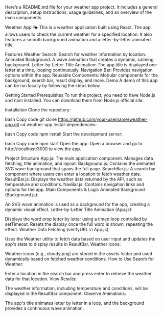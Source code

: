 
Here’s a README.md file for your weather app project. It includes a general description, setup instructions, usage guidelines, and an overview of the main components.

Weather App 🌤️
This is a weather application built using React. The app allows users to check the current weather for a specified location. It also features a smooth background animation and a letter-by-letter animated title.

Features
Weather Search: Search for weather information by location.
Animated Background: A wave animation that creates a dynamic, calming background.
Letter-by-Letter Title Animation: The app title is displayed one letter at a time, looping continuously.
Navigation Bar: Provides navigation options within the app.
Reusable Components: Modular components for the background, search bar, result display, and more.
Demo
A demo of this app can be run locally by following the steps below.

Getting Started
Prerequisites
To run this project, you need to have Node.js and npm installed. You can download them from Node.js official site.

Installation
Clone the repository:

bash
Copy code
git clone https://github.com/your-username/weather-app.git
cd weather-app
Install dependencies:

bash
Copy code
npm install
Start the development server:

bash
Copy code
npm start
Open the app: Open a browser and go to http://localhost:3000 to view the app.

Project Structure
App.js: The main application component. Manages data fetching, title animation, and layout.
Background.js: Contains the animated SVG wave background that spans the full page.
SearchBar.js: A search bar component where users can enter a location to fetch weather data.
ResultBar.js: Displays the weather data returned by the API, such as temperature and conditions.
NavBar.js: Contains navigation links and options for the app.
Main Components & Logic
Animated Background (Background.js):

An SVG wave animation is used as a background for the app, creating a dynamic visual effect.
Letter-by-Letter Title Animation (App.js):

Displays the word prop letter by letter using a timed loop controlled by setTimeout.
Resets the display once the full word is shown, repeating the effect.
Weather Data Fetching (verifyURL in App.js):

Uses the Weather utility to fetch data based on user input and updates the app's state to display results in ResultBar.
Weather Icons:

Weather icons (e.g., cloudy.png) are stored in the assets folder and used dynamically based on fetched weather conditions.
How to Use
Search for Weather:

Enter a location in the search bar and press enter to retrieve the weather data for that location.
View Results:

The weather information, including temperature and conditions, will be displayed in the ResultBar component.
Observe Animations:

The app's title animates letter by letter in a loop, and the background provides a continuous wave animation.